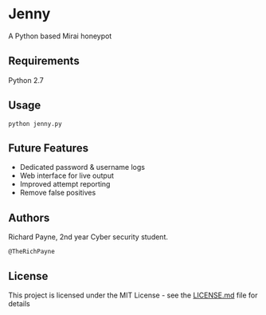 # Jenny

A Python based Mirai honeypot

## Requirements

Python 2.7

## Usage

```
python jenny.py
```

## Future Features

* Dedicated password & username logs 
* Web interface for live output
* Improved attempt reporting
* Remove false positives

## Authors

Richard Payne, 2nd year Cyber security student.

```
@TheRichPayne
```

## License

This project is licensed under the MIT License - see the [LICENSE.md](LICENSE.md) file for details


